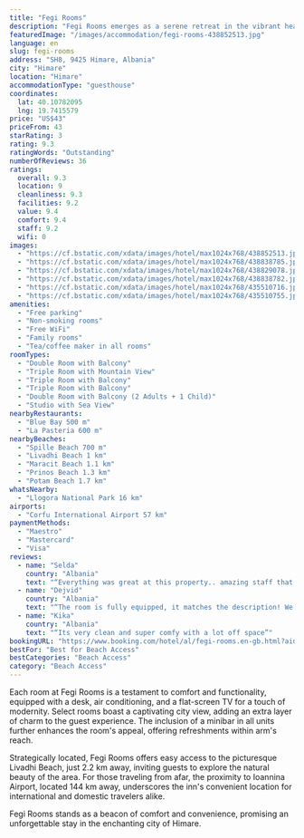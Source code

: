 ```yaml
---
title: "Fegi Rooms"
description: "Fegi Rooms emerges as a serene retreat in the vibrant heart of Himare, merely a stone's throw away from the pristine Spille Beach."
featuredImage: "/images/accommodation/fegi-rooms-438852513.jpg"
language: en
slug: fegi-rooms
address: "SH8, 9425 Himare, Albania"
city: "Himare"
location: "Himare"
accommodationType: "guesthouse"
coordinates:
  lat: 40.10782095
  lng: 19.7415579
price: "US$43"
priceFrom: 43
starRating: 3
rating: 9.3
ratingWords: "Outstanding"
numberOfReviews: 36
ratings:
  overall: 9.3
  location: 9
  cleanliness: 9.3
  facilities: 9.2
  value: 9.4
  comfort: 9.4
  staff: 9.2
  wifi: 0
images:
  - "https://cf.bstatic.com/xdata/images/hotel/max1024x768/438852513.jpg?k=9b84e62c362a7fa5d603f26e66108465d101f62a2cc301a22fe2bd48ef05d857&o=&hp=1"
  - "https://cf.bstatic.com/xdata/images/hotel/max1024x768/438838785.jpg?k=4fdbad12203ecde0681de108b07e0bb9a6270e0ddd2ec20b7c93095b11aefb05&o=&hp=1"
  - "https://cf.bstatic.com/xdata/images/hotel/max1024x768/438829078.jpg?k=44d8ae23c570d4f49afa3321c3b75023c88118c525049fcb257b5d821a9d6eff&o=&hp=1"
  - "https://cf.bstatic.com/xdata/images/hotel/max1024x768/438838782.jpg?k=08972f2004d17625a823e68a1a8510db234c875d3f7550c282b8473b0c40c493&o=&hp=1"
  - "https://cf.bstatic.com/xdata/images/hotel/max1024x768/435510716.jpg?k=b601fd0c3b0e0316fe1d7209419db2d41bd91a834c18c18766d4996945bf775a&o=&hp=1"
  - "https://cf.bstatic.com/xdata/images/hotel/max1024x768/435510755.jpg?k=fdee9f983a39e70e8f3d91c5d20a29dbcc765f22d454dc1f9c58d57409d1e34e&o=&hp=1"
amenities:
  - "Free parking"
  - "Non-smoking rooms"
  - "Free WiFi"
  - "Family rooms"
  - "Tea/coffee maker in all rooms"
roomTypes:
  - "Double Room with Balcony"
  - "Triple Room with Mountain View"
  - "Triple Room with Balcony"
  - "Triple Room with Balcony"
  - "Double Room with Balcony (2 Adults + 1 Child)"
  - "Studio with Sea View"
nearbyRestaurants:
  - "Blue Bay 500 m"
  - "La Pasteria 600 m"
nearbyBeaches:
  - "Spille Beach 700 m"
  - "Livadhi Beach 1 km"
  - "Maracit Beach 1.1 km"
  - "Prinos Beach 1.3 km"
  - "Potam Beach 1.7 km"
whatsNearby:
  - "Llogora National Park 16 km"
airports:
  - "Corfu International Airport 57 km"
paymentMethods:
  - "Maestro"
  - "Mastercard"
  - "Visa"
reviews:
  - name: "Selda"
    country: "Albania"
    text: "“Everything was great at this property.. amazing staff that is friendly and makes customers feel welcome. The rooms were clean, very comfortable and high quality. I highly recommend this property for anyone visiting Himara.”"
  - name: "Dejvid"
    country: "Albania"
    text: "“The room is fully equipped, it matches the description! We were 3 friends on vacation in Himara. The host was very kind and communicative he was big help. Whats written on the description you have everything, extra free bar with drinks and...”"
  - name: "Kika"
    country: "Albania"
    text: "“Its very clean and super comfy with a lot off space”"
bookingURL: "https://www.booking.com/hotel/al/fegi-rooms.en-gb.html?aid=8035640"
bestFor: "Best for Beach Access"
bestCategories: "Beach Access"
category: "Beach Access"
---
```


Each room at Fegi Rooms is a testament to comfort and functionality, equipped with a desk, air conditioning, and a flat-screen TV for a touch of modernity. Select rooms boast a captivating city view, adding an extra layer of charm to the guest experience. The inclusion of a minibar in all units further enhances the room's appeal, offering refreshments within arm's reach.

Strategically located, Fegi Rooms offers easy access to the picturesque Livadhi Beach, just 2.2 km away, inviting guests to explore the natural beauty of the area. For those traveling from afar, the proximity to Ioannina Airport, located 144 km away, underscores the inn's convenient location for international and domestic travelers alike.

Fegi Rooms stands as a beacon of comfort and convenience, promising an unforgettable stay in the enchanting city of Himare.